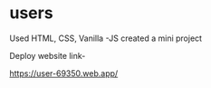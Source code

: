 # users
Used HTML, CSS, Vanilla -JS created a mini project


Deploy website link-

https://user-69350.web.app/

